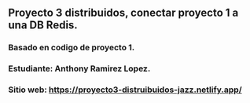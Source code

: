 ## Proyecto 3 distribuidos, conectar proyecto 1 a una DB Redis.
### Basado en codigo de proyecto 1.
### Estudiante: Anthony Ramirez Lopez.
### Sitio web: https://proyecto3-distruibuidos-jazz.netlify.app/